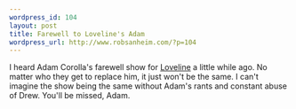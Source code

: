 ```yaml
--- 
wordpress_id: 104
layout: post
title: Farewell to Loveline's Adam
wordpress_url: http://www.robsanheim.com/?p=104
---
```

I heard Adam Corolla's farewell show for <a href="http://www.dolland.net/loveline/">Loveline</a> a little while ago.  No matter who they get to replace him, it just won't be the same.  I can't imagine the show being the same without Adam's rants and constant abuse of Drew.  You'll be missed, Adam.
